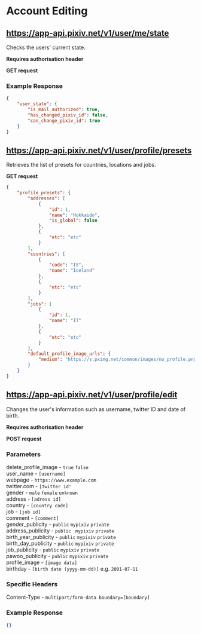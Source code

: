 # Account Editing

## https://app-api.pixiv.net/v1/user/me/state

Checks the users' current state.

**Requires authorisation header**

**GET request**

### Example Response

```json
{
    "user_state": {
        "is_mail_authorized": true,
        "has_changed_pixiv_id": false,
        "can_change_pixiv_id": true
    }
}
```

## https://app-api.pixiv.net/v1/user/profile/presets

Retrieves the list of presets for countries, locations and jobs.

**GET request**

```json
{
    "profile_presets": {
        "addresses": [
            {
                "id": 1,
                "name": "Hokkaido",
                "is_global": false
            },
            {
                "etc": "etc"
            }
        ],
        "countries": [
            {
                "code": "IS",
                "name": "Iceland"
            },
            {
                "etc": "etc"
            }
        ],
        "jobs": [
            {
                "id": 1,
                "name": "IT"
            },
            {
                "etc": "etc"
            }
        ],
        "default_profile_image_urls": {
            "medium": "https://s.pximg.net/common/images/no_profile.png"
        }
    }
}
```

## https://app-api.pixiv.net/v1/user/profile/edit

Changes the user's information such as username, twitter ID and date of birth.

**Requires authorisation header**

**POST request**

### Parameters

delete_profile_image - `true` `false`<br>
user_name - `[username]`<br>
webpage - `https://www.example.com`<br>
twitter.com - `[twitter id'`<br>
gender - `male` `female` `unknown`<br>
address - `[adress id]`<br>
country - `[country code]`<br>
job - `[job id]`<br>
comment - `[comment]`<br>
gender_publicity - `public` `mypixiv` `private`<br>
address_publicity - `public ` `mypixiv` `private`<br>
birth_year_publicity - `public` `mypixiv` `private`<br>
birth_day_publicity - `public` `mypixiv` `private`<br>
job_publicity - `public` `mypixiv` `private`<br>
pawoo_publicity - `public` `mypixiv` `private`<br>
profile_image - `[image data]`<br>
birthday - `[birth date (yyyy-mm-dd)]` e.g. `2001-07-11`

### Specific Headers

Content-Type - `multipart/form-data boundary=[boundary]`

### Example Response

```json
{}
```

